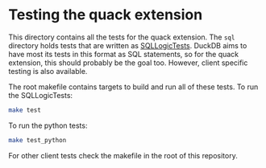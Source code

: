 # Testing the quack extension
This directory contains all the tests for the quack extension. The `sql` directory holds tests that are written as [SQLLogicTests](https://duckdb.org/dev/sqllogictest/intro.html). DuckDB aims to have most its tests in this format as SQL statements, so for the quack extension, this should probably be the goal too. However, client specific testing is also available.

The root makefile contains targets to build and run all of these tests. To run the SQLLogicTests:
```bash
make test
```

To run the python tests:
```bash
make test_python
```

For other client tests check the makefile in the root of this repository.